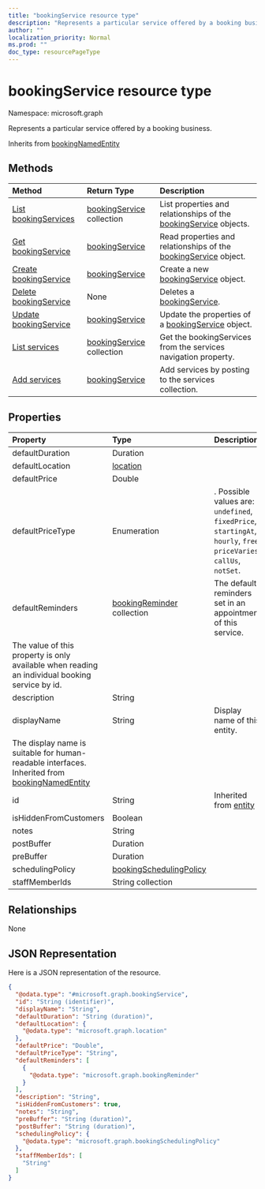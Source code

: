```yaml
---
title: "bookingService resource type"
description: "Represents a particular service offered by a booking business."
author: ""
localization_priority: Normal
ms.prod: ""
doc_type: resourcePageType
---
```


# bookingService resource type


Namespace: microsoft.graph

Represents a particular service offered by a booking business.


Inherits from [bookingNamedEntity](../resources/bookingnamedentity.md)

## Methods
|Method|Return Type|Description|
|:---|:---|:---|
|[List bookingServices](../api/bookingservice-list.md)|[bookingService](../resources/bookingservice.md) collection|List properties and relationships of the [bookingService](../resources/bookingservice.md) objects.|
|[Get bookingService](../api/bookingservice-get.md)|[bookingService](../resources/bookingservice.md)|Read properties and relationships of the [bookingService](../resources/bookingservice.md) object.|
|[Create bookingService](../api/bookingservice-create.md)|[bookingService](../resources/bookingservice.md)|Create a new [bookingService](../resources/bookingservice.md) object.|
|[Delete bookingService](../api/bookingservice-delete.md)|None|Deletes a [bookingService](../resources/bookingservice.md).|
|[Update bookingService](../api/bookingservice-update.md)|[bookingService](../resources/bookingservice.md)|Update the properties of a [bookingService](../resources/bookingservice.md) object.|
|[List services](../api/bookingbusiness-list-services.md)|[bookingService](../resources/bookingservice.md) collection|Get the bookingServices from the services navigation property.|
|[Add services](../api/bookingbusiness-post-services.md)|[bookingService](../resources/bookingservice.md)|Add services by posting to the services collection.|

## Properties
|Property|Type|Description|
|:---|:---|:---|
|defaultDuration|Duration||
|defaultLocation|[location](../resources/location.md)||
|defaultPrice|Double||
|defaultPriceType|Enumeration|. Possible values are: `undefined`, `fixedPrice`, `startingAt`, `hourly`, `free`, `priceVaries`, `callUs`, `notSet`.|
|defaultReminders|[bookingReminder](../resources/bookingreminder.md) collection|The default reminders set in an appointment of this service.
The value of this property is only available when reading an individual booking service by id.|
|description|String||
|displayName|String|Display name of this entity.
The display name is suitable for human-readable interfaces. Inherited from [bookingNamedEntity](../resources/bookingnamedentity.md)|
|id|String| Inherited from [entity](../resources/entity.md)|
|isHiddenFromCustomers|Boolean||
|notes|String||
|postBuffer|Duration||
|preBuffer|Duration||
|schedulingPolicy|[bookingSchedulingPolicy](../resources/bookingschedulingpolicy.md)||
|staffMemberIds|String collection||

## Relationships
None

## JSON Representation
Here is a JSON representation of the resource.
<!-- {
  "blockType": "resource",
  "keyProperty": "id",
  "@odata.type": "microsoft.graph.bookingService",
  "baseType": "microsoft.graph.bookingNamedEntity",
  "openType": false
}
-->
``` json
{
  "@odata.type": "#microsoft.graph.bookingService",
  "id": "String (identifier)",
  "displayName": "String",
  "defaultDuration": "String (duration)",
  "defaultLocation": {
    "@odata.type": "microsoft.graph.location"
  },
  "defaultPrice": "Double",
  "defaultPriceType": "String",
  "defaultReminders": [
    {
      "@odata.type": "microsoft.graph.bookingReminder"
    }
  ],
  "description": "String",
  "isHiddenFromCustomers": true,
  "notes": "String",
  "preBuffer": "String (duration)",
  "postBuffer": "String (duration)",
  "schedulingPolicy": {
    "@odata.type": "microsoft.graph.bookingSchedulingPolicy"
  },
  "staffMemberIds": [
    "String"
  ]
}
```

